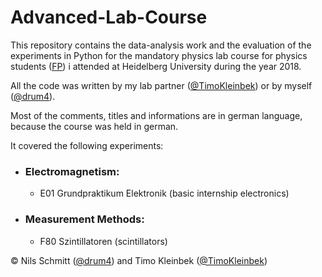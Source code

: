 # Advanced-Lab-Course

This repository contains the data-analysis work and the evaluation of the experiments in Python
for the mandatory physics lab course for physics students ([FP](https://www.physi.uni-heidelberg.de/Einrichtungen/FP/))
i attended at Heidelberg University during the year 2018.

All the code was written by my lab partner ([@TimoKleinbek](https://github.com/TimoKleinbek))
or by myself ([@drum4](https://github.com/drum4)).

Most of the comments, titles and informations are in german language, because the course was held in german.

It covered the following experiments:

- ### Electromagnetism:
  - E01 Grundpraktikum Elektronik (basic internship electronics)
- ### Measurement Methods:
  - F80 Szintillatoren (scintillators)
  
&copy; Nils Schmitt ([@drum4](https://github.com/drum4)) and Timo Kleinbek ([@TimoKleinbek](https://github.com/TimoKleinbek))
